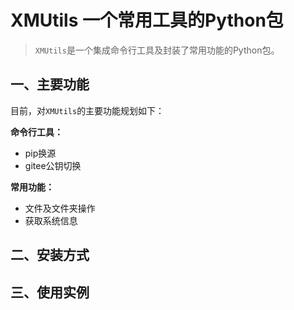 # XMUtils 一个常用工具的Python包

> `XMUtils`是一个集成命令行工具及封装了常用功能的Python包。



## 一、主要功能

目前，对`XMUtils`的主要功能规划如下：

**命令行工具：**

* pip换源
* gitee公钥切换

**常用功能：**

* 文件及文件夹操作
* 获取系统信息



## 二、安装方式





## 三、使用实例